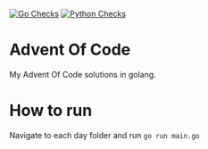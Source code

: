 [![Go Checks](https://github.com/arunsathiya/adventofcode/actions/workflows/go-tests.yml/badge.svg)](https://github.com/arunsathiya/adventofcode/actions/workflows/go-tests.yml)
[![Python Checks](https://github.com/arunsathiya/adventofcode/actions/workflows/python-tests.yml/badge.svg)](https://github.com/arunsathiya/adventofcode/actions/workflows/python-tests.yml)

# Advent Of Code

My Advent Of Code solutions in golang.

# How to run

Navigate to each day folder and run `go run main.go`
